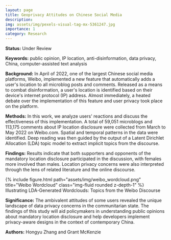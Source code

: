 ```yaml
---
layout: page
title: Geoprivacy Attitudes on Chinese Social Media
description: 
img: assets/img/pexels-visual-tag-mx-5361247.jpg
importance: 1
category: Research
---
```


<b>Status:</b> Under Review 

<b>Keywords:</b> public opinion, IP location, anti-disinformation, data privacy, China, computer-assisted text analysis

<b>Background:</b> In April of 2022, one of the largest Chinese social media platforms, Weibo, implemented a new feature that automatically adds a user's location to all microblog posts and comments. Released as a means to combat disinformation, a user's location is identified based on their device's internet protocol (IP) address. Almost immediately, a heated debate over the implementation of this feature and user privacy took place on the platform. 

<b>Methods:</b> In this work, we analyze users' reactions and discuss the effectiveness of this implementation. A total of 59,051 microblogs and 113,175 comments about IP location disclosure were collected from March to May 2022 on Weibo.com. Spatial and temporal patterns in the data were identified. Deep reading was then guided by the output of a Latent Dirichlet Allocation (LDA) topic model to extract implicit topics from the discourse. 

<b>Findings:</b> Results indicate that both supporters and opponents of the mandatory location disclosure participated in the discussion, with females more involved than males. Location privacy concerns were also interpreted through the lens of related literature and the online discourse. 

<div class="row">
    <div class="col-sm mt-3 mt-md-0">
        {% include figure.html path="assets/img/weibo_wordcloud.png" title="Weibo Wordcloud" class="img-fluid rounded z-depth-1" %}
    </div>
</div>
<div class="caption">
    Illustrating LDA-Generated Wordclouds: Topics from the Weibo Discourse
</div>

<b>Significance:</b> The ambivalent attitudes of some users revealed the unique landscape of data privacy concerns in the communitarian state. The findings of this study will aid policymakers in understanding public opinions about mandatory location disclosure and help developers implement privacy-aware designs in the context of contemporary China. 

<b>Authors:</b> Hongyu Zhang and Grant McKenzie 
